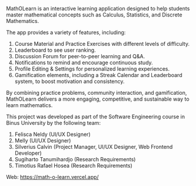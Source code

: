 MathOLearn is an interactive learning application designed to help students master mathematical concepts such as Calculus, Statistics, and Discrete Mathematics.

The app provides a variety of features, including:
1. Course Material and Practice Exercises with different levels of difficulty.
2. Leaderboard to see user ranking.
3. Discussion Forum for peer-to-peer learning and Q&A.
4. Notifications to remind and encourage continuous study.
5. Profile Editing & Settings for personalized learning experiences.
6. Gamification elements, including a Streak Calendar and Leaderboard system, to boost motivation and consistency.

By combining practice problems, community interaction, and gamification, MathOLearn delivers a more engaging, competitive, and sustainable way to learn mathematics.

This project was developed as part of the Software Engineering course in Binus University by the following team:
1. Felisca Neldy (UI/UX Designer)
2. Melly (UI/UX Designer)
3. Silverius Calvin (Project Manager, UI/UX Designer, Web Frontend Developer)
4. Sugiharto Tanumihardjo (Research Requirements)
5. Timotius Rafael Hosea (Research Requirements)

Web: https://math-o-learn.vercel.app/
